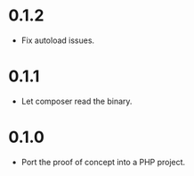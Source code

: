 # 0.1.2
- Fix autoload issues.

# 0.1.1
- Let composer read the binary.

# 0.1.0
- Port the proof of concept into a PHP project.
